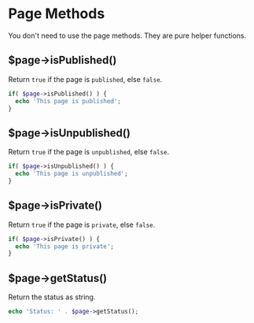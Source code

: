 # Page Methods

You don't need to use the page methods. They are pure helper functions.

## $page->isPublished()

Return `true` if the page is `published`, else `false`.

```php
if( $page->isPublished() ) {
  echo 'This page is published';
}
```

## $page->isUnpublished()

Return `true` if the page is `unpublished`, else `false`.

```php
if( $page->isUnpublished() ) {
  echo 'This page is unpublished';
}
```

## $page->isPrivate()

Return `true` if the page is `private`, else `false`.

```php
if( $page->isPrivate() ) {
  echo 'This page is private';
}
```

## $page->getStatus()

Return the status as string.

```php
echo 'Status: ' . $page->getStatus();
```